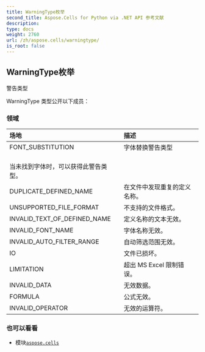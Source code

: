 ```yaml
---
title: WarningType枚举
second_title: Aspose.Cells for Python via .NET API 参考文献
description:
type: docs
weight: 2760
url: /zh/aspose.cells/warningtype/
is_root: false
---
```

## WarningType枚举
警告类型



WarningType 类型公开以下成员：

### 领域
|场地|描述|
| :- | :- |
| FONT_SUBSTITUTION |字体替换警告类型<br/>当未找到字体时，可以获得此警告类型。|
| DUPLICATE_DEFINED_NAME |在文件中发现重复的定义名称。|
| UNSUPPORTED_FILE_FORMAT |不支持的文件格式。|
| INVALID_TEXT_OF_DEFINED_NAME |定义名称的文本无效。|
| INVALID_FONT_NAME |字体名称无效。|
| INVALID_AUTO_FILTER_RANGE |自动筛选范围无效。|
| IO |文件已损坏。|
| LIMITATION |超出 MS Excel 限制错误。|
| INVALID_DATA |无效数据。|
| FORMULA |公式无效。|
| INVALID_OPERATOR |无效的运算符。|



### 也可以看看
* 模块[`aspose.cells`](..)
